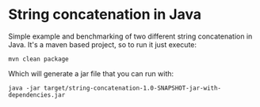 # String concatenation in Java
Simple example and benchmarking of two different string concatenation in Java. It's a maven based project, so to run it just execute:
```$xslt
mvn clean package
``` 
Which will generate a jar file that you can run with:
```$xslt
java -jar target/string-concatenation-1.0-SNAPSHOT-jar-with-dependencies.jar
```
